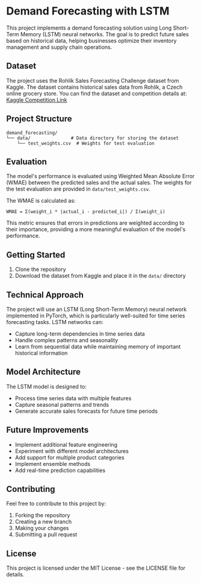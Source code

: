 # Demand Forecasting with LSTM

This project implements a demand forecasting solution using Long Short-Term Memory (LSTM) neural networks. The goal is to predict future sales based on historical data, helping businesses optimize their inventory management and supply chain operations.

## Dataset

The project uses the Rohlík Sales Forecasting Challenge dataset from Kaggle. The dataset contains historical sales data from Rohlík, a Czech online grocery store. You can find the dataset and competition details at:
[Kaggle Competition Link](https://www.kaggle.com/competitions/rohlik-sales-forecasting-challenge-v2/overview)

## Project Structure

```
demand_forecasting/
└── data/               # Data directory for storing the dataset
    └── test_weights.csv  # Weights for test evaluation
```

## Evaluation

The model's performance is evaluated using Weighted Mean Absolute Error (WMAE) between the predicted sales and the actual sales. The weights for the test evaluation are provided in `data/test_weights.csv`.

The WMAE is calculated as:
```
WMAE = Σ(weight_i * |actual_i - predicted_i|) / Σ(weight_i)
```

This metric ensures that errors in predictions are weighted according to their importance, providing a more meaningful evaluation of the model's performance.

## Getting Started

1. Clone the repository
2. Download the dataset from Kaggle and place it in the `data/` directory

## Technical Approach

The project will use an LSTM (Long Short-Term Memory) neural network implemented in PyTorch, which is particularly well-suited for time series forecasting tasks. LSTM networks can:
- Capture long-term dependencies in time series data
- Handle complex patterns and seasonality
- Learn from sequential data while maintaining memory of important historical information

## Model Architecture

The LSTM model is designed to:
- Process time series data with multiple features
- Capture seasonal patterns and trends
- Generate accurate sales forecasts for future time periods

## Future Improvements

- Implement additional feature engineering
- Experiment with different model architectures
- Add support for multiple product categories
- Implement ensemble methods
- Add real-time prediction capabilities

## Contributing

Feel free to contribute to this project by:
1. Forking the repository
2. Creating a new branch
3. Making your changes
4. Submitting a pull request

## License

This project is licensed under the MIT License - see the LICENSE file for details.
